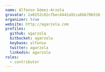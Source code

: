 ```yaml
---
name: Alfonso Gómez-Arzola
gravatar: 2a0252c82cfbec4442a91ca6bb70b516
organizer: true
website: http://agarzola.com
profiles:
  github: agarzola
  bitbucket: agarzola
  keybase: alfonso
  twitter: agarzola
  linkedin: agarzola
roles:
  - contributor
---
```


